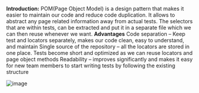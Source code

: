 **Introduction:**
POM(Page Object Model) is a design pattern that makes it easier to maintain our code and reduce code duplication.
It allows to abstract any page related information away from actual tests.
The selectors that are within tests, can be extracted and put it in a separate file which we can then reuse whenever we want.
**Advantages**
Code separation – Keep test and locators separately, makes our code clean, easy to understand, and maintain
Single source of the repository – all the locators are stored in one place. Tests become short and optimized as we can reuse locators and page object methods
Readability – improves significantly and makes it easy for new team members to start writing tests by following the existing structure

![image](https://user-images.githubusercontent.com/17341586/168093245-fd2376ab-11b2-47a2-aed0-774036b9b2e9.png)
